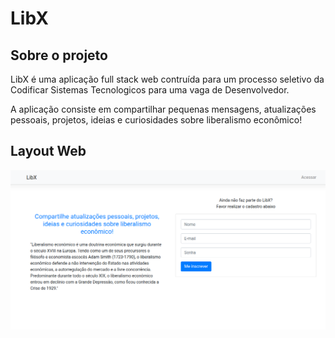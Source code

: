 # LibX

## Sobre o projeto
LibX é uma aplicação full stack web contruída para um processo seletivo da Codificar Sistemas Tecnologicos para uma vaga de Desenvolvedor.

A aplicação consiste em compartilhar pequenas mensagens, atualizações pessoais, projetos, ideias e curiosidades sobre liberalismo econômico!

## Layout Web
![Tela Inicial](https://github.com/marwamprog-js/desafioTecnico_Codificar_Sistemas_Tecnologicos/blob/main/front-end/src/assets/appWeb.png)

